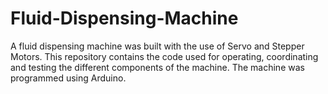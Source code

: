 # Fluid-Dispensing-Machine

A fluid dispensing machine was built with the use of Servo and Stepper Motors. This repository contains the code used for operating, coordinating and testing the different components of the machine. The machine was programmed using Arduino. 
